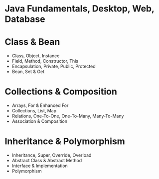 # Java Fundamentals, Desktop, Web, Database
 #  Class & Bean
  - Class, Object, Instance
  - Field, Method, Constructor, This
  - Encapsulation, Private, Public, Protected
  - Bean, Set & Get
  # Collections & Composition
  - Arrays, For & Enhanced For
  - Collections, List, Map
  - Relations, One-To-One, One-To-Many, Many-To-Many
  - Association & Composition
  # Inheritance & Polymorphism
  - Inheritance, Super, Override, Overload
  - Abstract Class & Abstract Method
  - Interface & Implementation
  - Polymorphism
